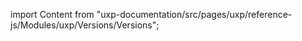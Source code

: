 
import Content from "uxp-documentation/src/pages/uxp/reference-js/Modules/uxp/Versions/Versions";

<Content query="product=xd"/>
